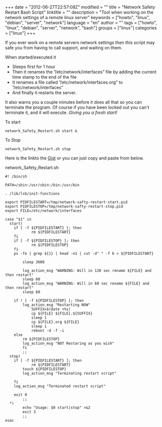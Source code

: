 +++
date = "2012-06-27T22:57:08Z"
modified = ""
title = "Network Safety Restart Bash Script"
linktitle = ""
description = "Tool when working on the network settings of a remote linux server"
keywords = ["howto", "linux", "debian", "server", "network"]
language = "en"
author = ""
tags = ["howto", "linux", "debian", "server", "network", "bash"]
groups = ["linux"]
categories = ["linux"]
+++


If you ever work on a remote servers network settings then this script may safe you from having to call support, and waiting on them.

When started/executed it

 * Sleeps first for 1 hour
 * Then it renames the ”/etc/network/interfaces” file by adding the current time stamp to the end of the file
 * It renames a file called ”/etc/network/interfaces.org” to ”/etc/network/interfaces”
 * And finally it restarts the server.

It also warns you a couple minutes before it does all that so you can terminate the program. Of course if you have been locked out you can't terminate it, and it will execute. *Giving you a fresh start!*


To start

	network_Safety_Restart.sh start &

To Stop

	network_Safety_Restart.sh stop


Here is the linkto the [Gist](https://gist.github.com/robotamer/1479769) or you can just copy and paste from below.



network_Safety_Restart.sh

	#! /bin/sh
	 
	PATH=/sbin:/usr/sbin:/bin:/usr/bin
	 
	. /lib/lsb/init-functions
	 
	export PIDFILESTART=/tmp/network-safty-restart-start.pid
	export PIDFILESTOP=/tmp/network-safty-restart-stop.pid
	export FILE=/etc/network/interfaces
	 
	case "$1" in
	  start)  
		if [ -f ${PIDFILESTART} ]; then
	        	rm ${PIDFILESTART}
		fi
		if [ -f ${PIDFILESTOP} ]; then
	        	rm ${PIDFILESTOP}
		fi	
		ps -fe | grep ${1} | head -n1 | cut -d" " -f 6 > ${PIDFILESTART}
	 
	        sleep 3600 
	 
	        log_action_msg "WARNING: Will in 120 sec rename ${FILE} and then restart"
	        sleep 60
	        log_action_msg "WARNING: Will in 60 sec rename ${FILE} and then restart"
	        sleep 60
	 
		if ! [ -f ${PIDFILESTOP} ]; then
			log_action_msg "Restarting NOW"
	        	SUFFIX=$(date +%s)
	        	cp ${FILE} ${FILE}.${SUFFIX}
	        	sleep 1
	        	cp ${FILE}.org ${FILE}
	        	sleep 1
	        	reboot -d -f -i
		else
			rm ${PIDFILESTOP}
			log_action_msg "NOT Restaring as you wish"
	    	fi
	        ;;
	  stop)
		if [ -f ${PIDFILESTART} ]; then
	        	rm ${PIDFILESTART}
			touch ${PIDFILESTOP}
			log_action_msg "Terminating restart script"
	 
		fi
		log_action_msg "Terminated restart script"
	 
		exit 0
	        ;;
	  *)
	        echo "Usage: $0 start|stop" >&2
	        exit 3
	        ;;
	esac

